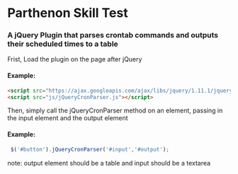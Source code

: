 # Parthenon Skill Test
### A jQuery Plugin that parses crontab commands and outputs their scheduled times to a table
Frist, Load the plugin on the page after jQuery
#### Example:
```html
<script src="https://ajax.googleapis.com/ajax/libs/jquery/1.11.1/jquery.min.js"></script>
<script src="js/jQueryCronParser.js"></script>
```
Then, simply call the jQueryCronParser method on an element, passing in the input element and the output element
#### Example:
```javascript
 $('#button').jQueryCronParser('#input','#output');
```
note: output element should be a table and input should be a textarea


